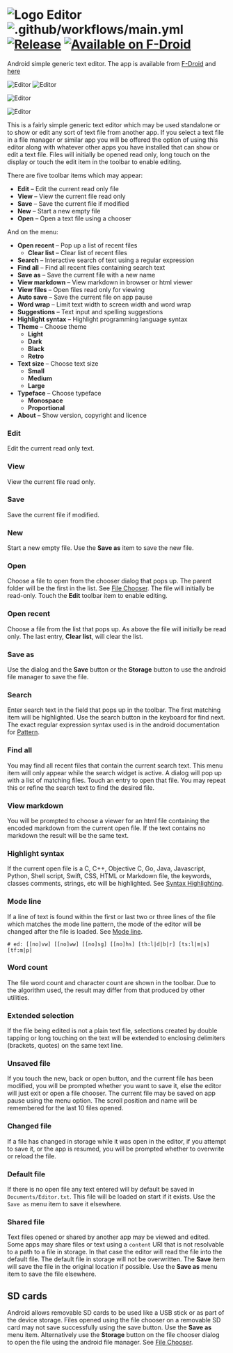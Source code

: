 # ![Logo](src/main/res/drawable-hdpi/ic_launcher.png) Editor ![.github/workflows/main.yml](https://github.com/billthefarmer/editor/workflows/.github/workflows/main.yml/badge.svg) [![Release](https://img.shields.io/github/release/billthefarmer/editor.svg?logo=github)](https://github.com/billthefarmer/editor/releases) [![Available on F-Droid](https://f-droid.org/wiki/images/c/ca/F-Droid-button_available-on_smaller.png)](https://f-droid.org/packages/org.billthefarmer.editor)

Android simple generic text editor. The app is available from
[F-Droid](https://f-droid.org/packages/org.billthefarmer.editor)
and [here](https://github.com/billthefarmer/editor/releases)

![Editor](https://github.com/billthefarmer/billthefarmer.github.io/raw/master/images/Editor.png) ![Editor](https://github.com/billthefarmer/billthefarmer.github.io/raw/master/images/Editor-chooser.png)

![Editor](https://github.com/billthefarmer/billthefarmer.github.io/raw/master/images/Editor-landscape.png)

![Editor](https://github.com/billthefarmer/billthefarmer.github.io/raw/master/images/Editor-syntax.png)

This is a fairly simple generic text editor which may be used
standalone or to show or edit any sort of text file from another
app. If you select a text file in a file manager or similar app you
will be offered the option of using this editor along with whatever
other apps you have installed that can show or edit a text file. Files
will initially be opened read only, long touch on the display or touch
the edit item in the toolbar to enable editing.

There are five toolbar items which may appear:
* **Edit** &ndash; Edit the current read only file
* **View** &ndash; View the current file read only
* **Save** &ndash; Save the current file if modified
* **New** &ndash; Start a new empty file
* **Open** &ndash; Open a text file using a chooser

And on the menu:
* **Open recent** &ndash; Pop up a list of recent files
  * **Clear list** &ndash; Clear list of recent files
* **Search** &ndash; Interactive search of text using a regular
    expression
* **Find all** &ndash; Find all recent files containing search text
* **Save as** &ndash; Save the current file with a new name
* **View markdown** &ndash; View markdown in browser or html viewer
* **View files** &ndash; Open files read only for viewing
* **Auto save** &ndash; Save the current file on app pause
* **Word wrap** &ndash; Limit text width to screen width and word wrap
* **Suggestions** &ndash; Text input and spelling suggestions
* **Highlight syntax** &ndash; Highlight programming language syntax
* **Theme** &ndash; Choose theme
  * **Light**
  * **Dark**
  * **Black**
  * **Retro**
* **Text size** &ndash; Choose text size
  * **Small**
  * **Medium**
  * **Large**
* **Typeface** &ndash; Choose typeface
  * **Monospace**
  * **Proportional**
* **About** &ndash; Show version, copyright and licence

### Edit
Edit the current read only text.

### View
View the current file read only.

### Save
Save the current file if modified.

### New
Start a new empty file. Use the **Save as** item to save the new file.

### Open
Choose a file to open from the chooser dialog that pops up. The parent
folder will be the first in the list. See [File
Chooser](Chooser.md). The file will initially be read-only. Touch the
**Edit** toolbar item to enable editing.

### Open recent
Choose a file from the list that pops up. As above the file will
initially be read only. The last entry, **Clear list**, will clear the
list.

### Save as
Use the dialog and the **Save** button or the **Storage** button to
use the android file manager to save the file.

### Search
Enter search text in the field that pops up in the toolbar. The first
matching item will be highlighted. Use the search button in the
keyboard for find next. The exact regular expression syntax used is in
the android documentation for
[Pattern](https://developer.android.com/reference/java/util/regex/Pattern#sum).

### Find all
You may find all recent files that contain the current search
text. This menu item will only appear while the search widget is
active. A dialog will pop up with a list of matching files. Touch an
entry to open that file. You may repeat this or refine the search text
to find the desired file.

### View markdown
You will be prompted to choose a viewer for an html file containing
the encoded markdown from the current open file. If the text contains
no markdown the result will be the same text.

### Highlight syntax
If the current open file is a C, C++, Objective C, Go, Java,
Javascript, Python, Shell script, Swift, CSS, HTML or Markdown file,
the keywords, classes comments, strings, etc will be highlighted. See
[Syntax Highlighting](Syntax.md).

### Mode line
If a line of text is found within the first or last two or three lines
of the file which matches the mode line pattern, the mode of the
editor will be changed after the file is loaded. See [Mode
line](Mode.md).
```
# ed: [[no]vw] [[no]ww] [[no]sg] [[no]hs] [th:l|d|b|r] [ts:l|m|s] [tf:m|p]
```

### Word count
The file word count and character count are shown in the toolbar. Due
to the algorithm used, the result may differ from that produced by
other utilities.

### Extended selection
If the file being edited is not a plain text file, selections created
by double tapping or long touching on the text will be extended to
enclosing delimiters (brackets, quotes) on the same text line.

### Unsaved file
If you touch the new, back or open button, and the current file has been
modified, you will be prompted whether you want to save it, else the
editor will just exit or open a file chooser. The current file may be
saved on app pause using the menu option. The scroll position and name
will be remembered for the last 10 files opened.

### Changed file
If a file has changed in storage while it was open in the editor, if
you attempt to save it, or the app is resumed, you will be prompted
whether to overwrite or reload the file.

### Default file
If there is no open file any text entered will by default be saved in
`Documents/Editor.txt`. This file will be loaded on start if it
exists. Use the `Save as` menu item to save it elsewhere.

### Shared file
Text files opened or shared by another app may be viewed and
edited. Some apps may share files or text using a `content` URI that
is not resolvable to a path to a file in storage. In that case the
editor will read the file into the default file. The default file in
storage will not be overwritten. The **Save** item will save the file
in the original location if possible. Use the **Save as** menu item to
save the file elsewhere.

## SD cards
Android allows removable SD cards to be used like a USB stick or as
part of the device storage. Files opened using the file chooser on a
removable SD card may not save successfully using the save button. Use
the **Save as** menu item. Alternatively use the **Storage** button on
the file chooser dialog to open the file using the android file
manager. See [File Chooser](Chooser.md).
